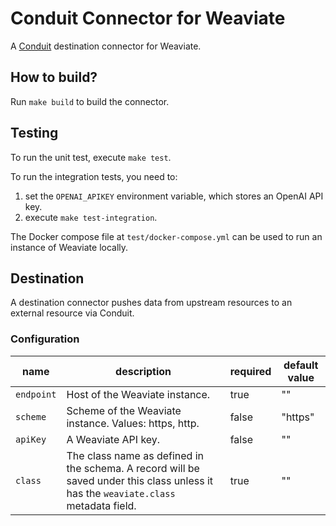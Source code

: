 # Conduit Connector for Weaviate
A [Conduit](https://conduit.io) destination connector for Weaviate.

## How to build?
Run `make build` to build the connector.

## Testing
To run the unit test, execute `make test`. 

To run the integration tests, you need to:
1. set the `OPENAI_APIKEY` environment variable, which stores an OpenAI API key.
2. execute `make test-integration`.

The Docker compose file at `test/docker-compose.yml` can be used to run an instance of Weaviate locally.

## Destination
A destination connector pushes data from upstream resources to an external resource via Conduit.

### Configuration

| name       | description                                                                                                                         | required | default value |
|------------|-------------------------------------------------------------------------------------------------------------------------------------|----------|---------------|
| `endpoint` | Host of the Weaviate instance.                                                                                                      | true     | ""            |
| `scheme`   | Scheme of the Weaviate instance. Values: https, http.                                                                               | false    | "https"       |
| `apiKey`   | A Weaviate API key.                                                                                                                 | false    | ""            |
| `class`    | The class name as defined in the schema. A record will be saved under this class unless it has the `weaviate.class` metadata field. | true     | ""            |
